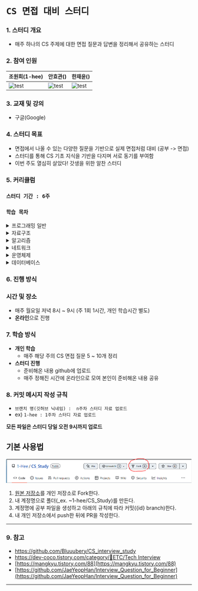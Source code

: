 
# `CS 면접 대비 스터디 `

### 1. 스터디  개요
-   매주 하나의 CS 주제에 대한 면접 질문과 답변을 정리해서 공유하는 스터디

### 2. 참여 인원
|조원희(1-hee)|안효관()|한재윤()|
|---|---|---|
|<img src="https://avatars.githubusercontent.com/u/79094527?v=4" alt="test" width="180" height="180"/> | <img src="" alt="test" width="180" height="180"/> | <img src="" alt="test" width="180" height="180"/> |

### 3. 교재 및 강의
-  구글(Google)

### 4. 스터디 목표
- 면접에서 나올 수 있는 다양한 질문을 기반으로 실제 면접처럼 대비 (공부 -> 면접)
- 스터디를 통해 CS 기초 지식을 기반을 다지며 서로 동기를 부여함
- 이번 주도 열심히 살았다! 갓생을 위한 알찬 스터디

### 5. 커리큘럼
### `스터디 기간 : 6주`
### `학습 목차`

<details>
<summary>프로그래밍 일반</summary>
<div markdown="1">
<div>
객체지향 프로그래밍(OOP)
</div>
<div>
GIT & GITHUB
</div>
</div>
</details>

<details>
<summary>자료구조</summary>
    1.  Array, Vector, Linked list
    2.  Stack, Queue
    3.  Deque
    4.  Priority Queue, Heqp
    5.  Hash
    6.  Graph
    7.  Tree
    8.  Tree
    9.  union-find 
</details>

<details>
<summary>알고리즘</summary>
    1.  시간복잡도
    2.  정렬(버블/선택/퀵/병합/삽입)
    3.  재귀
    4.  dp
    5.  그래프 기초(dfs bfs) + 백트래킹
    6.  그래프 심화(벨만포드 / 다익스트라 / 플로이드와샬)
    7.  mst
    8.  분할정복 / 이분탐색
    9.  그리디
</details>

<details>
<summary>네트워크</summary>
    1.  HTTP HTTPS, HTTP Method
    2.  TCP와 UDP
    3.  TCP 3way / 4way handshake
    4.  쿠키와 세션
    5.  www.naver.com에  접속할 떄 생기는 일
    6.  OSI 7계층
    7.  DNS
    8.  라우터 / 라우팅 알고리즘
    9.  웹소켓
</details>

<details>
<summary>운영체제</summary>
    1.  프로세스와 스레드의 차이
    2.  데드락
    3.  세마포어 & 뮤텍스
    4.  컨텍스트 스위칭
    5.  선점형 스케줄링 비선점형 스케줄링
    6.  paging system segmentation system
    7.  paging algorithm
    8.  caching
    9.  가상 메모리(단편화) + page fault
    10.  메모리 구조
    11.  디스크 스케줄링
    12.  raid
</details>
    
<details>
<summary>데이터베이스</summary>
    1.  데이터베이스 기본 개념
    2.  데이터베이스 언어 (sql: ddl dml dcl)
    3.  RDBMS와 NoSql
    4.  인덱싱
    5.  정규화
    6.  반정규화
    7.  트랜젝션
    8.  join
</details>

### 6. 진행 방식
### 시간 및 장소
-  매주 월요일 저녁 8시 ~ 9시 (주 1회 1시간, 개인 학습시간 별도)
-   **온라인**으로 진행

### 7. 학습 방식
-   **개인 학습**
    - 매주 해당 주의 CS 면접 질문 5 ~ 10개 정리
-   **스터디 진행**
    -   준비해온 내용 github에 업로드
    -   매주 정해진 시간에 온라인으로 모여 본인이 준비해온 내용 공유

### 8. 커밋 메시지 작성 규칙
- `브랜치 명(깃허브 닉네임) :  n주차 스터디 자료 업로드`
- ex) `1-hee : 1주차 스터디 자료 업로드`

**모든 파일은 스터디 당일 오전 9시까지 업로드**

## **기본 사용법**
![IMG](./img/fork_img.PNG)
1. [원본 저장소](https://github.com/1-Hee/CS_Study)를 개인 저장소로 Fork한다.
2. 내 계정명으로 폴더(_ex. ~1-hee/CS_Study)를 만든다. 
3. 계정명에 공부 파일을 생성하고 아래의 규칙에 따라 커밋({id} branch)한다.
4. 내 개인 저장소에서 push한 뒤에 PR을 작성한다.

---
### 9. 참고
- https://github.com/Bluuubery/CS_interview_study
-   [https://dev-coco.tistory.com/category/📌ETC/Tech Interview](https://dev-coco.tistory.com/category/%F0%9F%93%8CETC/Tech%20Interview)
-   [https://mangkyu.tistory.com/88](https://mangkyu.tistory.com/88)
-   [https://github.com/JaeYeopHan/Interview_Question_for_Beginner](https://github.com/JaeYeopHan/Interview_Question_for_Beginner)
---
